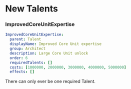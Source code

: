 # New Talents
### ImprovedCoreUnitExpertise
```yaml
ImprovedCoreUnitExpertise:
  parent: Talent
  displayName: Improved Core Unit expertise
  group: Architect
  description: Large Core Unit unlock
  order: 6
  requiredTalents: []
  costs: [1000000, 2000000, 3000000, 4000000, 5000000]
  effects: []
```
There can only ever be one required Talent.

